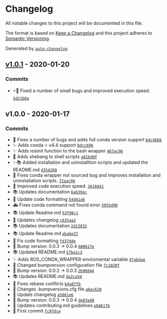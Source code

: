 # Changelog

All notable changes to this project will be documented in this file.

The format is based on [Keep a Changelog](https://keepachangelog.com/en/1.0.0/)
and this project adheres to [Semantic Versioning](https://semver.org/spec/v2.0.0.html).

Generated by [`auto-changelog`](https://github.com/CookPete/auto-changelog).

## [v1.0.1](https://github.com/rickstaa/ros_conda_wrapper/compare/v1.0.0...v1.0.1) - 2020-01-20

### Commits

- :zap::bug: Fixed a number of small bugs and improved execution speed. [`5d21b8a`](https://github.com/rickstaa/ros_conda_wrapper/commit/5d21b8a7541de318722630606a8394386a1645b5)

## v1.0.0 - 2020-01-17

### Commits

- :bug: Fixes a number of bugs and adds full conda version support [`b4c4bbb`](https://github.com/rickstaa/ros_conda_wrapper/commit/b4c4bbb7684883eb4015fa5e9c7e821086e0be37)
- :sparkles: Adds conda &lt; v4.4 support [`8dcc696`](https://github.com/rickstaa/ros_conda_wrapper/commit/8dcc696455ef107fda57e05bfebed67f12ba94d6)
- :sparkles: Adds rosinit function to the bash wrapper [`467ac96`](https://github.com/rickstaa/ros_conda_wrapper/commit/467ac96f66c0491336a73d7aed02ab326beb01d6)
- :hammer: Adds shebang to shell scripts [`a81bd0f`](https://github.com/rickstaa/ros_conda_wrapper/commit/a81bd0f9740bb4e87ad9047cff3e341242d7776d)
- :sparkles::books: Added installation and uninstalltion scripts and updated the README.md [`d354260`](https://github.com/rickstaa/ros_conda_wrapper/commit/d354260a789ba3594a49b6b19138158e7db858c8)
- :bug: Fixes conda wrapper not sourced bug and improves installation and uninstallation scripts. [`72aac0b`](https://github.com/rickstaa/ros_conda_wrapper/commit/72aac0b2e1aaddb5dab9b465face182f1d06a5cd)
- :art: Improved code execution speed. [`3610441`](https://github.com/rickstaa/ros_conda_wrapper/commit/3610441eb6ece318058b65c17ef7f4953f1eb48b)
- :books: Updates documentation [`6ab39ec`](https://github.com/rickstaa/ros_conda_wrapper/commit/6ab39ec8067d3c8391d92eab0db9bacc18374efe)
- :art: Update code formatting [`54d41a6`](https://github.com/rickstaa/ros_conda_wrapper/commit/54d41a66569e8024fcd209b0c39e14fede088370)
- :ambulance: Fixes conda command not found error [`5055d90`](https://github.com/rickstaa/ros_conda_wrapper/commit/5055d907d741a9e125c49fea678f3e8431f471cd)
- :books: Update Readme.md [`53f00c1`](https://github.com/rickstaa/ros_conda_wrapper/commit/53f00c14196e2dfda1b17835765d84d543e21fea)
- :page_facing_up: Updates changelog [`c635aa2`](https://github.com/rickstaa/ros_conda_wrapper/commit/c635aa2219c208385b69f8155fcb9990bde9222f)
- :books: Updates documentation [`2d13831`](https://github.com/rickstaa/ros_conda_wrapper/commit/2d138311c4984f39b6b418f05e9fd4d34cc628db)
- :books: Update Readme.md [`ababe37`](https://github.com/rickstaa/ros_conda_wrapper/commit/ababe379ab79cf0ac968bd45bec912ffa7729d25)
- :pencil: Fix code formatting [`fd37dde`](https://github.com/rickstaa/ros_conda_wrapper/commit/fd37dde418cb16b66957e627808a254cb05a8776)
- :bookmark: Bump version: 0.0.3 → 0.0.4 [`60061fe`](https://github.com/rickstaa/ros_conda_wrapper/commit/60061fe611250f315b1b284ff93c7b16aa4e4c6c)
- :books: Updated README.md [`57ba1c3`](https://github.com/rickstaa/ros_conda_wrapper/commit/57ba1c38c4322a531ed74172b20dad1fecea77cd)
- :sparkles: Adds ROS_CONDA_WRAPPER enviromental variable [`d7abdae`](https://github.com/rickstaa/ros_conda_wrapper/commit/d7abdaedd4ad7190a7b07b22228b8a157688dc1e)
- :wrench: Changed bumpversion configuration file [`7c1020f`](https://github.com/rickstaa/ros_conda_wrapper/commit/7c1020f0b5c48eef8860d4becc184a3511459493)
- :bookmark: Bump version: 0.0.2 → 0.0.3 [`2b96044`](https://github.com/rickstaa/ros_conda_wrapper/commit/2b96044fa3d65150d1a06a7307af41ba7f76f3e8)
- :books: Updates README.md [`da2ca54`](https://github.com/rickstaa/ros_conda_wrapper/commit/da2ca5433bf018c8cc5f122da96fb6de126a22f3)
- :handshake: Fixes rebase conflicts [`b4a87fb`](https://github.com/rickstaa/ros_conda_wrapper/commit/b4a87fbeaafab185e0d9882c39a55fc0e18d62ef)
- :wrench: Changes .bumpversions.cfg file [`a6ec620`](https://github.com/rickstaa/ros_conda_wrapper/commit/a6ec6208da929cc231faec303e2465f292973285)
- :page_facing_up: Update changelog [`a5861e6`](https://github.com/rickstaa/ros_conda_wrapper/commit/a5861e68aeafaf45905c88594fc44f9083c37779)
- :bookmark: Bump version: 0.0.3 → 0.0.4 [`de83a40`](https://github.com/rickstaa/ros_conda_wrapper/commit/de83a40a2b71219e3023f2e9abb2fd884e4f335e)
- :page_facing_up: Updates contributing.md guidelines [`e84617b`](https://github.com/rickstaa/ros_conda_wrapper/commit/e84617b9925d6cf6655de7725536f84faeac2176)
- :tada: First commit [`fc97dce`](https://github.com/rickstaa/ros_conda_wrapper/commit/fc97dce961378255de19bf30fb50c5aef9649dcf)
